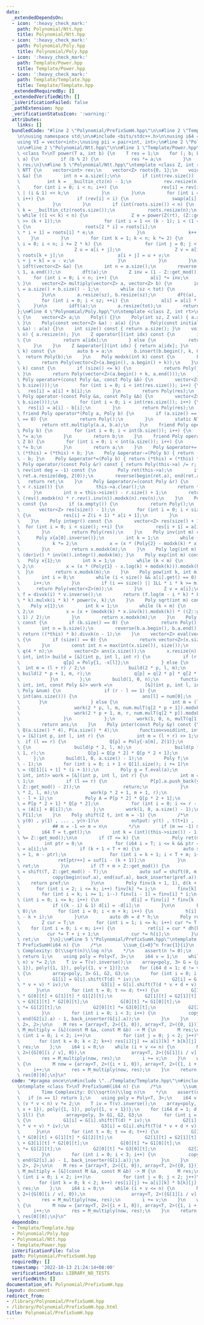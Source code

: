 ```yaml
---
data:
  _extendedDependsOn:
  - icon: ':heavy_check_mark:'
    path: Polynomial/Ntt.hpp
    title: Polynomial/Ntt.hpp
  - icon: ':heavy_check_mark:'
    path: Polynomial/Poly.hpp
    title: Polynomial/Poly.hpp
  - icon: ':heavy_check_mark:'
    path: Template/Power.hpp
    title: Template/Power.hpp
  - icon: ':heavy_check_mark:'
    path: Template/Template.hpp
    title: Template/Template.hpp
  _extendedRequiredBy: []
  _extendedVerifiedWith: []
  _isVerificationFailed: false
  _pathExtension: hpp
  _verificationStatusIcon: ':warning:'
  attributes:
    links: []
  bundledCode: "#line 2 \"Polynomial/PrefixSumH.hpp\"\n\n#line 2 \"Template/Template.hpp\"\
    \n\nusing namespace std;\n\n#include <bits/stdc++.h>\n\nusing i64 = long long;\n\
    using VI = vector<int>;\nusing pii = pair<int, int>;\n#line 2 \"Polynomial/Poly.hpp\"\
    \n\n#line 2 \"Polynomial/Ntt.hpp\"\n\n#line 1 \"Template/Power.hpp\"\ntemplate\
    \ <class T>\nT power(T a, int b) {\n    T res = 1;\n    for (; b; b /= 2, a *=\
    \ a) {\n        if (b % 2) {\n            res *= a;\n        }\n    }\n    return\
    \ res;\n}\n#line 5 \"Polynomial/Ntt.hpp\"\ntemplate <class Z, int rt>\nstruct\
    \ NTT {\n    vector<int> rev;\n    vector<Z> roots{0, 1};\n    void dft(vector<Z>\
    \ &a) {\n        int n = a.size();\n\n        if (int(rev.size()) != n) {\n  \
    \          int k = __builtin_ctz(n) - 1;\n            rev.resize(n);\n       \
    \     for (int i = 0; i < n; i++) {\n                rev[i] = rev[i >> 1] >> 1\
    \ | (i & 1) << k;\n            }\n        }\n\n        for (int i = 0; i < n;\
    \ i++) {\n            if (rev[i] < i) {\n                swap(a[i], a[rev[i]]);\n\
    \            }\n        }\n        if (int(roots.size()) < n) {\n            int\
    \ k = __builtin_ctz(roots.size());\n            roots.resize(n);\n           \
    \ while ((1 << k) < n) {\n                Z e = power(Z(rt), (Z::get_mod() - 1)\
    \ >> (k + 1));\n                for (int i = 1 << (k - 1); i < (1 << k); i++)\
    \ {\n                    roots[2 * i] = roots[i];\n                    roots[2\
    \ * i + 1] = roots[i] * e;\n                }\n                k++;\n        \
    \    }\n        }\n        for (int k = 1; k < n; k *= 2) {\n            for (int\
    \ i = 0; i < n; i += 2 * k) {\n                for (int j = 0; j < k; j++) {\n\
    \                    Z u = a[i + j];\n                    Z v = a[i + j + k] *\
    \ roots[k + j];\n                    a[i + j] = u + v;\n                    a[i\
    \ + j + k] = u - v;\n                }\n            }\n        }\n    }\n    void\
    \ idft(vector<Z> &a) {\n        int n = a.size();\n        reverse(a.begin() +\
    \ 1, a.end());\n        dft(a);\n        Z inv = (1 - Z::get_mod()) / n;\n   \
    \     for (int i = 0; i < n; i++) {\n            a[i] *= inv;\n        }\n   \
    \ }\n    vector<Z> multiply(vector<Z> a, vector<Z> b) {\n        int sz = 1, tot\
    \ = a.size() + b.size() - 1;\n        while (sz < tot) {\n            sz *= 2;\n\
    \        }\n\n        a.resize(sz), b.resize(sz);\n        dft(a), dft(b);\n\n\
    \        for (int i = 0; i < sz; ++i) {\n            a[i] = a[i] * b[i];\n   \
    \     }\n\n        idft(a);\n        a.resize(tot);\n        return a;\n    }\n\
    };\n#line 4 \"Polynomial/Poly.hpp\"\n\ntemplate <class Z, int rt>\nstruct Poly\
    \ {\n    vector<Z> a;\n    Poly() {}\n    Poly(int sz, Z val) { a.assign(sz, val);\
    \ }\n    Poly(const vector<Z> &a) : a(a) {}\n    Poly(const initializer_list<Z>\
    \ &a) : a(a) {}\n    int size() const { return a.size(); }\n    void resize(int\
    \ n) { a.resize(n); }\n    Z operator[](int idx) const {\n        if (idx < size())\
    \ {\n            return a[idx];\n        } else {\n            return 0;\n   \
    \     }\n    }\n    Z &operator[](int idx) { return a[idx]; }\n    Poly mulxk(int\
    \ k) const {\n        auto b = a;\n        b.insert(b.begin(), k, 0);\n      \
    \  return Poly(b);\n    }\n    Poly modxk(int k) const {\n        k = min(k, size());\n\
    \        return Poly(vector<Z>(a.begin(), a.begin() + k));\n    }\n    Poly divxk(int\
    \ k) const {\n        if (size() <= k) {\n            return Poly();\n       \
    \ }\n        return Poly(vector<Z>(a.begin() + k, a.end()));\n    }\n    friend\
    \ Poly operator+(const Poly &a, const Poly &b) {\n        vector<Z> res(max(a.size(),\
    \ b.size()));\n        for (int i = 0; i < int(res.size()); i++) {\n         \
    \   res[i] = a[i] + b[i];\n        }\n        return Poly(res);\n    }\n    friend\
    \ Poly operator-(const Poly &a, const Poly &b) {\n        vector<Z> res(max(a.size(),\
    \ b.size()));\n        for (int i = 0; i < int(res.size()); i++) {\n         \
    \   res[i] = a[i] - b[i];\n        }\n        return Poly(res);\n    }\n\n   \
    \ friend Poly operator*(Poly a, Poly b) {\n        if (a.size() == 0 || b.size()\
    \ == 0) {\n            return Poly();\n        }\n        static NTT<Z, rt> ntt;\n\
    \        return ntt.multiply(a.a, b.a);\n    }\n    friend Poly operator*(Z a,\
    \ Poly b) {\n        for (int i = 0; i < int(b.size()); i++) {\n            b[i]\
    \ *= a;\n        }\n        return b;\n    }\n    friend Poly operator*(Poly a,\
    \ Z b) {\n        for (int i = 0; i < int(a.size()); i++) {\n            a[i]\
    \ *= b;\n        }\n        return a;\n    }\n    Poly &operator+=(Poly b) { return\
    \ (*this) = (*this) + b; }\n    Poly &operator-=(Poly b) { return (*this) = (*this)\
    \ - b; }\n    Poly &operator*=(Poly b) { return (*this) = (*this) * b; }\n   \
    \ Poly operator/(const Poly &r) const { return Poly(this->a) /= r; }\n    Poly\
    \ rev(int deg = -1) const {\n        Poly ret(this->a);\n        if (deg != -1)\
    \ ret.a.resize(deg, Z(0));\n        reverse(begin(ret.a), end(ret.a));\n     \
    \   return ret;\n    }\n    Poly &operator/=(const Poly &r) {\n        if (this->size()\
    \ < r.size()) {\n            this->a.clear();\n            return *this;\n   \
    \     }\n        int n = this->size() - r.size() + 1;\n        return *this =\
    \ (rev().modxk(n) * r.rev().inv(n)).modxk(n).rev(n);\n    }\n    Poly deriv()\
    \ const {\n        if (a.empty()) {\n            return Poly();\n        }\n \
    \       vector<Z> res(size() - 1);\n        for (int i = 0; i < size() - 1; ++i)\
    \ {\n            res[i] = Z(i + 1) * a[i + 1];\n        }\n        return Poly(res);\n\
    \    }\n    Poly integr() const {\n        vector<Z> res(size() + 1);\n      \
    \  for (int i = 0; i < size(); ++i) {\n            res[i + 1] = a[i] / (i + 1);\n\
    \        }\n        return Poly(res);\n    }\n    Poly inv(int m) const {\n  \
    \      Poly x{a[0].inverse()};\n        int k = 1;\n        while (k < m) {\n\
    \            k *= 2;\n            x = (x * (Poly{2} - modxk(k) * x)).modxk(k);\n\
    \        }\n        return x.modxk(m);\n    }\n    Poly log(int m) const { return\
    \ (deriv() * inv(m)).integr().modxk(m); }\n    Poly exp(int m) const {\n     \
    \   Poly x{1};\n        int k = 1;\n        while (k < m) {\n            k *=\
    \ 2;\n            x = (x * (Poly{1} - x.log(k) + modxk(k))).modxk(k);\n      \
    \  }\n        return x.modxk(m);\n    }\n    Poly pow(int k, int m) const {\n\
    \        int i = 0;\n        while (i < size() && a[i].get() == 0) {\n       \
    \     i++;\n        }\n        if (i == size() || 1LL * i * k >= m) {\n      \
    \      return Poly(vector<Z>(m));\n        }\n        Z v = a[i];\n        auto\
    \ f = divxk(i) * v.inverse();\n        return (f.log(m - i * k) * k).exp(m - i\
    \ * k).mulxk(i * k) * power(v, k);\n    }\n    Poly sqrt(int m) const {\n    \
    \    Poly x{1};\n        int k = 1;\n        while (k < m) {\n            k *=\
    \ 2;\n            x = (x + (modxk(k) * x.inv(k)).modxk(k)) * ((Z::get_mod() +\
    \ 1) / 2);\n        }\n        return x.modxk(m);\n    }\n    Poly mulT(Poly b)\
    \ const {\n        if (b.size() == 0) {\n            return Poly();\n        }\n\
    \        int n = b.size();\n        reverse(b.a.begin(), b.a.end());\n       \
    \ return ((*this) * b).divxk(n - 1);\n    }\n    vector<Z> eval(vector<Z> x) const\
    \ {\n        if (size() == 0) {\n            return vector<Z>(x.size(), 0);\n\
    \        }\n        const int n = max(int(x.size()), size());\n        vector<Poly>\
    \ q(4 * n);\n        vector<Z> ans(x.size());\n        x.resize(n);\n        function<void(int,\
    \ int, int)> build = [&](int p, int l, int r) {\n            if (r - l == 1) {\n\
    \                q[p] = Poly{1, -x[l]};\n            } else {\n              \
    \  int m = (l + r) / 2;\n                build(2 * p, l, m);\n               \
    \ build(2 * p + 1, m, r);\n                q[p] = q[2 * p] * q[2 * p + 1];\n \
    \           }\n        };\n        build(1, 0, n);\n        function<void(int,\
    \ int, int, const Poly &)> work =\n            [&](int p, int l, int r, const\
    \ Poly &num) {\n                if (r - l == 1) {\n                    if (l <\
    \ int(ans.size())) {\n                        ans[l] = num[0];\n             \
    \       }\n                } else {\n                    int m = (l + r) / 2;\n\
    \                    work(2 * p, l, m, num.mulT(q[2 * p + 1]).modxk(m - l));\n\
    \                    work(2 * p + 1, m, r, num.mulT(q[2 * p]).modxk(r - m));\n\
    \                }\n            };\n        work(1, 0, n, mulT(q[1].inv(n)));\n\
    \        return ans;\n    }\n    Poly inter(const Poly &y) const {\n        vector<Poly>\
    \ Q(a.size() * 4), P(a.size() * 4);\n        function<void(int, int, int)> build\
    \ = [&](int p, int l, int r) {\n            int m = (l + r) >> 1;\n          \
    \  if (l == r) {\n                Q[p] = Poly{-a[m], Z(1)};\n            } else\
    \ {\n                build(p * 2, l, m);\n                build(p * 2 + 1, m +\
    \ 1, r);\n                Q[p] = Q[p * 2] * Q[p * 2 + 1];\n            }\n   \
    \     };\n        build(1, 0, a.size() - 1);\n        Poly f;\n        f.a.resize((int)(Q[1].size())\
    \ - 1);\n        for (int i = 0; i + 1 < Q[1].size(); i += 1)\n            f[i]\
    \ = (Q[1][i + 1] * (i + 1));\n        Poly g = f.eval(a);\n        function<void(int,\
    \ int, int)> work = [&](int p, int l, int r) {\n            int m = (l + r) >>\
    \ 1;\n            if (l == r) {\n                P[p].a.push_back(y[m] * power(g[m],\
    \ Z::get_mod() - 2));\n                return;\n            }\n            work(p\
    \ * 2, l, m);\n            work(p * 2 + 1, m + 1, r);\n            P[p].a.resize(r\
    \ - l + 1);\n            Poly A = P[p * 2] * Q[p * 2 + 1];\n            Poly B\
    \ = P[p * 2 + 1] * Q[p * 2];\n            for (int i = 0; i <= r - l; i++) P[p][i]\
    \ = (A[i] + B[i]);\n        };\n        work(1, 0, a.size() - 1);\n        return\
    \ P[1];\n    }\n    Poly shift(Z t, int m = -1) {\n        /*\n            input:\
    \ y(0) , y(1) , ... , y(n-1)\n            output: y(t) , t(t+1) , ... ,y (t+m-1)\n\
    \            ## m = -1 => m = n\n        */\n        if (m == -1) m = this->size();\n\
    \        i64 T = t.get();\n        int k = (int)(this->size()) - 1;\n        T\
    \ %= Z::get_mod();\n\n        if (T <= k) {\n            Poly ret(m, 0);\n   \
    \         int ptr = 0;\n            for (i64 i = T; i <= k && ptr < m; i++) ret[ptr++]\
    \ = a[i];\n            if (k + 1 < T + m) {\n                auto suf = shift(k\
    \ + 1, m - ptr);\n                for (int i = k + 1; i < T + m; i++)\n      \
    \              ret[ptr++] = suf[i - (k + 1)];\n            }\n            return\
    \ ret;\n        }\n        if (T + m > Z::get_mod()) {\n            auto pref\
    \ = shift(T, Z::get_mod() - T);\n            auto suf = shift(0, m - pref.size());\n\
    \            copy(begin(suf.a), end(suf.a), back_inserter(pref.a));\n        \
    \    return pref;\n        }\n\n        Poly finv(k + 1, 1), d(k + 1, 0);\n  \
    \      for (int i = 2; i <= k; i++) finv[k] *= i;\n        finv[k] = Z(1) / finv[k];\n\
    \        for (int i = k; i >= 1; i--) finv[i - 1] = finv[i] * i;\n        for\
    \ (int i = 0; i <= k; i++) {\n            d[i] = finv[i] * finv[k - i] * a[i];\n\
    \            if ((k - i) & 1) d[i] = -d[i];\n        }\n\n        Poly h(m + k,\
    \ 0);\n        for (int i = 0; i < m + k; i++) {\n            h[i] = Z(1) / (T\
    \ - k + i);\n        }\n\n        auto dh = d * h;\n        Poly ret(m, 0);\n\
    \        Z cur = T;\n        for (int i = 1; i <= k; i++) cur *= T - i;\n    \
    \    for (int i = 0; i < m; i++) {\n            ret[i] = cur * dh[k + i];\n  \
    \          cur *= T + i + 1;\n            cur *= h[i];\n        }\n        return\
    \ ret;\n    }\n};\n#line 5 \"Polynomial/PrefixSumH.hpp\"\ntemplate <class T>\n\
    T PrefixSumH(i64 n) {\n    /*\n        \\sum_{i=0}^n frac{1}{i}\n        Time\
    \ Complexity: O(\\sqrt(n)\\log n)\n    */\n    assert(n != 0);\n    if (n == 1)\
    \ return 1;\n    using poly = Poly<T, 3>;\n    i64 v = 1;\n    while (v * v <\
    \ n) v *= 2;\n    T iv = T(v).inverse();\n    array<poly, 3> G = {poly({1, v +\
    \ 1}), poly({1, 1}), poly({1, v + 1})};\n    for (i64 d = 1; d != v; d <<= 1ll)\
    \ {\n        array<poly, 3> G1, G2, G3;\n        for (int i = 0; i < 3; i++) {\n\
    \            G1[i] = G[i].shift(T(d) * iv);\n            G2[i] = G[i].shift(T(d\
    \ * v + v) * iv);\n            G3[i] = G[i].shift(T(d * v + d + v) * iv);\n  \
    \      }\n\n        for (int t = 0; t <= d; t++) {\n            G[1][t] = G1[1][t]\
    \ * G[0][t] + G[1][t] * G1[2][t];\n            G2[1][t] = G2[1][t] * G3[2][t]\
    \ + G3[1][t] * G2[0][t];\n            G[0][t] *= G1[0][t];\n            G[2][t]\
    \ *= G1[2][t];\n            G2[0][t] *= G3[0][t];\n            G2[2][t] *= G3[2][t];\n\
    \        }\n        for (int i = 0; i < 3; i++) {\n            copy(begin(G2[i].a),\
    \ end(G2[i].a) - 1, back_inserter(G[i].a));\n        }\n    }\n    using M = array<array<T,\
    \ 2>, 2>;\n\n    M res = {array<T, 2>({1, 0}), array<T, 2>({0, 1})};\n    auto\
    \ M_multiply = [&](const M &a, const M &b) -> M {\n        M res;\n        for\
    \ (int i = 0; i < 2; i++)\n            for (int j = 0; j < 2; j++)\n         \
    \       for (int k = 0; k < 2; k++) res[i][j] += a[i][k] * b[k][j];\n        return\
    \ res;\n    };\n    i64 i = 0;\n    while (i + v <= n) {\n        M now = {array<T,\
    \ 2>({G[0][i / v], 0}),\n                 array<T, 2>({G[1][i / v], G[2][i / v]})};\n\
    \        res = M_multiply(now, res);\n        i += v;\n    }\n    while (i < n)\
    \ {\n        M now = {array<T, 2>({i + 1, 0}), array<T, 2>({1, i + 1})};\n   \
    \     i++;\n        res = M_multiply(now, res);\n    }\n    return res[1][0] /\
    \ res[0][0];\n}\n"
  code: "#pragma once\n\n#include \"../Template/Template.hpp\"\n#include \"Poly.hpp\"\
    \ntemplate <class T>\nT PrefixSumH(i64 n) {\n    /*\n        \\sum_{i=0}^n frac{1}{i}\n\
    \        Time Complexity: O(\\sqrt(n)\\log n)\n    */\n    assert(n != 0);\n \
    \   if (n == 1) return 1;\n    using poly = Poly<T, 3>;\n    i64 v = 1;\n    while\
    \ (v * v < n) v *= 2;\n    T iv = T(v).inverse();\n    array<poly, 3> G = {poly({1,\
    \ v + 1}), poly({1, 1}), poly({1, v + 1})};\n    for (i64 d = 1; d != v; d <<=\
    \ 1ll) {\n        array<poly, 3> G1, G2, G3;\n        for (int i = 0; i < 3; i++)\
    \ {\n            G1[i] = G[i].shift(T(d) * iv);\n            G2[i] = G[i].shift(T(d\
    \ * v + v) * iv);\n            G3[i] = G[i].shift(T(d * v + d + v) * iv);\n  \
    \      }\n\n        for (int t = 0; t <= d; t++) {\n            G[1][t] = G1[1][t]\
    \ * G[0][t] + G[1][t] * G1[2][t];\n            G2[1][t] = G2[1][t] * G3[2][t]\
    \ + G3[1][t] * G2[0][t];\n            G[0][t] *= G1[0][t];\n            G[2][t]\
    \ *= G1[2][t];\n            G2[0][t] *= G3[0][t];\n            G2[2][t] *= G3[2][t];\n\
    \        }\n        for (int i = 0; i < 3; i++) {\n            copy(begin(G2[i].a),\
    \ end(G2[i].a) - 1, back_inserter(G[i].a));\n        }\n    }\n    using M = array<array<T,\
    \ 2>, 2>;\n\n    M res = {array<T, 2>({1, 0}), array<T, 2>({0, 1})};\n    auto\
    \ M_multiply = [&](const M &a, const M &b) -> M {\n        M res;\n        for\
    \ (int i = 0; i < 2; i++)\n            for (int j = 0; j < 2; j++)\n         \
    \       for (int k = 0; k < 2; k++) res[i][j] += a[i][k] * b[k][j];\n        return\
    \ res;\n    };\n    i64 i = 0;\n    while (i + v <= n) {\n        M now = {array<T,\
    \ 2>({G[0][i / v], 0}),\n                 array<T, 2>({G[1][i / v], G[2][i / v]})};\n\
    \        res = M_multiply(now, res);\n        i += v;\n    }\n    while (i < n)\
    \ {\n        M now = {array<T, 2>({i + 1, 0}), array<T, 2>({1, i + 1})};\n   \
    \     i++;\n        res = M_multiply(now, res);\n    }\n    return res[1][0] /\
    \ res[0][0];\n}\n"
  dependsOn:
  - Template/Template.hpp
  - Polynomial/Poly.hpp
  - Polynomial/Ntt.hpp
  - Template/Power.hpp
  isVerificationFile: false
  path: Polynomial/PrefixSumH.hpp
  requiredBy: []
  timestamp: '2022-10-13 21:24:14+08:00'
  verificationStatus: LIBRARY_NO_TESTS
  verifiedWith: []
documentation_of: Polynomial/PrefixSumH.hpp
layout: document
redirect_from:
- /library/Polynomial/PrefixSumH.hpp
- /library/Polynomial/PrefixSumH.hpp.html
title: Polynomial/PrefixSumH.hpp
---
```

